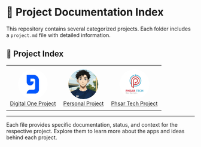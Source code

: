 # 📁 Project Documentation Index

This repository contains several categorized projects. Each folder includes a `project.md` file with detailed information.

## 🔗 Project Index

<table>
  <tr>
    <td align="center" style="padding: 10px;">
      <img src="./assets/digital_one.png" alt="digital_one" width="80" height="80" style="border-radius: 50%;">
      <br/>
      <a href="./digital_one/project.md">Digital One Project</a>
    </td>
    <td align="center" style="padding: 10px;">
      <img src="./assets/my_profile_pic.png" alt="my_profile_pic" width="80" height="80" style="border-radius: 50%;">
      <br/>
      <a href="./personal_project/project.md">Personal Project</a>
    </td>
    <td align="center" style="padding: 10px;">
      <img src="./assets/phsar_tech.png" alt="phsar_tech" width="80" height="80" style="border-radius: 50%;">
      <br/>
      <a href="./phsar_tech/project.md">Phsar Tech Project</a>
    </td>
  </tr>
</table>

---

Each file provides specific documentation, status, and context for the respective project. Explore them to learn more about the apps and ideas behind each project.
